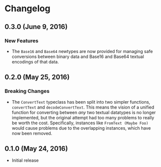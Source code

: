 # Changelog

## 0.3.0 (June 9, 2016)

### New Features

- The `Base16` and `Base64` newtypes are now provided for managing safe conversions between binary data and Base16 and Base64 textual encodings of that data.

## 0.2.0 (May 25, 2016)

### Breaking Changes

- The `ConvertText` typeclass has been split into two simpler functions, `convertText` and `decodeConvertText`. This means the vision of a unified function for converting between *any* two textual datatypes is no longer implemented, but the original attempt had too many problems to really be worth the cost. Specifically, instances like `FromText (Maybe Foo)` would cause problems due to the overlapping instances, which have now been removed.

## 0.1.0 (May 24, 2016)

- Initial release
